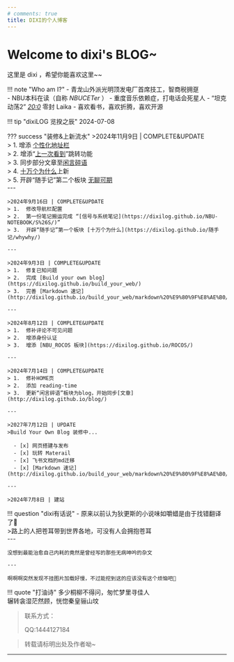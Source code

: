 ```yaml
---
# comments: true
title: DIXI的个人博客
---
```



# Welcome to dixi's BLOG~

<div id="progress-container">
  <div id="progress-bar"></div>
</div>




这里是 dixi ，希望你能喜欢这里~~

!!! note "Who am I?"
    - 青龙山外派光明顶发电厂首席技工，智商税拥趸  
    - NBU本科在读（自称 *NBUCETer* ）
    - 重度音乐依赖症，打电话会死星人
    - “坦克动荡2” *<u>20:0</u>* 零封 Laika
    - 喜欢看书，喜欢折腾，喜欢开源

!!! tip "dixiLOG 览揆之辰"
    2024-07-08

??? success "装修&上新流水"
    >2024年11月9日 | COMPLETE&UPDATE  
    > 1.  增添 [个性化地址栏](https://dixilog.github.io/build_your_web/玩转%20Material/#_12)  
    > 2.  增添“[上一次看到](https://dixilog.github.io/build_your_web/玩转%20Material/#_13)”跳转功能  
    > 3.  同步部分文章至[闲言碎语](http://dixilog.github.io/blog/)   
    > 4.  [十万个为什么](https://dixilog.github.io/随手记/whywhy/)上新  
    > 5.  开辟“随手记”第二个板块 [无聊可期](https://dixilog.github.io/随手记/boringBetter/)  
    ---

    >2024年9月16日 | COMPLETE&UPDATE  
    > 1.  修改导航栏配置   
    > 2.  第一份笔记搬运完成 “[信号与系统笔记](https://dixilog.github.io/NBU-NOTEBOOK/S%26S/)”  
    > 3.  开辟“随手记”第一个板块 [十万个为什么](https://dixilog.github.io/随手记/whywhy/)  

    ---    

    >2024年9月3日 | COMPLETE&UPDATE  
    > 1.  修复已知问题   
    > 2.  完成 [Build your own blog](https://dixilog.github.io/build_your_web/)  
    > 3.  完善 [Markdown 速记](http://dixilog.github.io/build_your_web/markdown%20%E9%80%9F%E8%AE%B0/) 

    ---

    >2024年8月12日 | COMPLETE&UPDATE  
    > 1.  修补评论不可见问题  
    > 2.  增添身份认证  
    > 3.  增添 [NBU_ROCOS 板块](https://dixilog.github.io/ROCOS/)

    ---
    
    >2024年7月14日 | COMPLETE&UPDATE  
    > 1.  修补HOME页  
    > 2.  添加 reading-time  
    > 3.  更新“闲言碎语”板块为blog，开始同步[文章](http://dixilog.github.io/blog/)

    ---

    >2027年7月12日 | UPDATE  
    >Build Your Own Blog 装修中...

      - [x] 网页搭建与发布
      - [x] 玩转 Materail 
      - [x] 飞书文档的md迁移 
      - [x] [Markdown 速记](http://dixilog.github.io/build_your_web/markdown%20%E9%80%9F%E8%AE%B0/)  

    ---
    
    >2024年7月8日 | 建站 

!!! question "dixi有话说"
    - 原来以前认为狄更斯的小说味如嚼蜡是由于找错翻译了🤣  
    >路上的人把苍耳带到世界各地，可没有人会拥抱苍耳   
    ---   
    
    没想到最能治愈自己内耗的竟然是曾经写的那些无病呻吟的杂文

    ---

    啊啊啊突然发现不挂图片加载好慢，不过能挖到这的应该没有这个烦恼吧🤔



!!! quote "打油诗"
    多少桐柳不得问，匆忙梦里寻佳人  
    辗转衾湿茫然顾，恍惚秦皇骊山坟
    
> 联系方式：
> 
> QQ:1444127184  

> 转载请标明出处及作者呦~

---


<!-- Giscus 评论功能 -->
<div id="giscus-container"></div>

<script src="https://giscus.app/client.js"
        data-repo="dixiLOG/dixiLOG.github.io"
        data-repo-id="R_kgDOMSVlpg"
        data-category="Announcements"
        data-category-id="DIC_kwDOMSVlps4CgoIQ"
        data-mapping="pathname"
        data-strict="0"
        data-reactions-enabled="0"    
        data-emit-metadata="0"
        data-input-position="bottom"
        data-theme="preferred_color_scheme"
        data-lang="zh-CN"
        crossorigin="anonymous"
        async>
</script>

<script>
    document.addEventListener("DOMContentLoaded", function() {
        var feedbackSection = document.querySelector('md-feedback'); // 确保选择器正确
        var giscusContainer = document.querySelector('#giscus-container');

        if (feedbackSection && giscusContainer) {
            // 调试输出
            console.log('Feedback section found:', feedbackSection);
            console.log('Giscus container found:', giscusContainer);

            // 确保 feedbackSection 在页面中
            if (feedbackSection.parentNode) {
                feedbackSection.parentNode.appendChild(giscusContainer); // 尝试 appendChild
            }
        } else {
            console.log('Feedback section or Giscus container not found.');
        }

        // 设置初始主题
        var palette = __md_get("__palette");
        var theme = palette && palette.color.scheme === "slate" ? "dark" : "light";
        var giscusScript = document.querySelector("#giscus-container script");
        if (giscusScript) {
            giscusScript.setAttribute("data-theme", theme);
        }

        // 注册主题切换事件
        var paletteToggle = document.querySelector("[data-md-component=palette]");
        if (paletteToggle) {
            paletteToggle.addEventListener("change", function() {
                var newPalette = __md_get("__palette");
                var newTheme = newPalette && newPalette.color.scheme === "slate" ? "dark_dimmed" : "light_high_contrast";
                // 主题颜色
                // | 'light'
                // | 'light_high_contrast'
                // | 'light_protanopia'
                // | 'dark'
                // | 'dark_high_contrast'
                // | 'dark_protanopia'
                // | 'dark_dimmed'
                // | 'transparent_dark'

                // 更新 Giscus 评论主题
                var giscusFrame = document.querySelector("iframe.giscus-frame");
                if (giscusFrame) {
                    giscusFrame.contentWindow.postMessage(
                        { giscus: { setConfig: { theme: newTheme } } },
                        "https://giscus.app"
                    );
                }

            });
        }
    });
</script>

